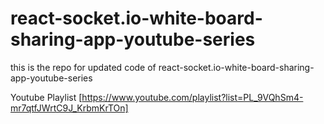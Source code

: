 # react-socket.io-white-board-sharing-app-youtube-series
this is the repo for updated code of react-socket.io-white-board-sharing-app-youtube-series

Youtube Playlist [https://www.youtube.com/playlist?list=PL_9VQhSm4-mr7qtfJWrtC9J_KrbmKrTOn]
